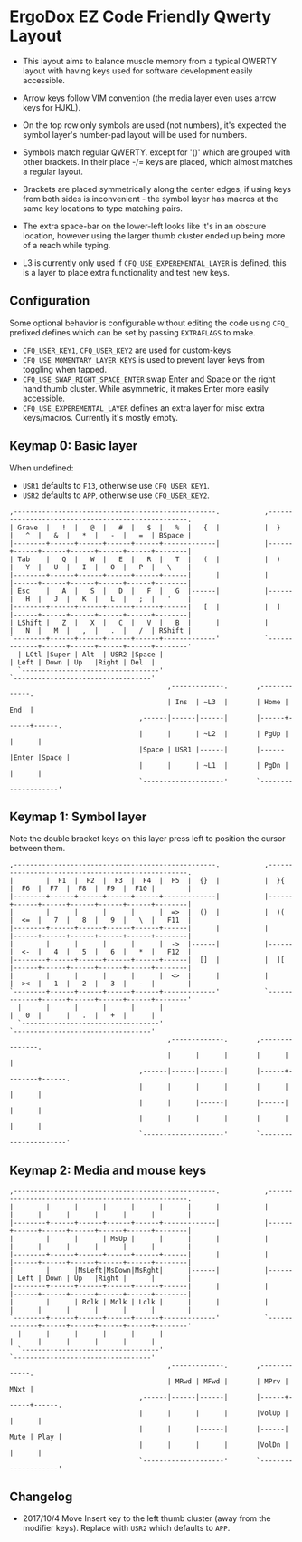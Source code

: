 # ErgoDox EZ Code Friendly Qwerty Layout

- This layout aims to balance muscle memory from a typical QWERTY layout
  with having keys used for software development easily accessible.

- Arrow keys follow VIM convention (the media layer even uses arrow keys for HJKL).

- On the top row only symbols are used (not numbers),
  it's expected the symbol layer's number-pad layout will be used for numbers.

- Symbols match regular QWERTY.
  except for '()' which are grouped with other brackets.
  In their place -/= keys are placed, which almost matches a regular layout.

- Brackets are placed symmetrically along the center edges,
  if using keys from both sides is inconvenient - the symbol layer has macros
  at the same key locations to type matching pairs.

- The extra space-bar on the lower-left looks like it's in an obscure location,
  however using the larger thumb cluster ended up being more of a reach while typing.

- L3 is currently only used if `CFQ_USE_EXPEREMENTAL_LAYER` is defined,
  this is a layer to place extra functionality and test new keys.

## Configuration

Some optional behavior is configurable without editing the code
using `CFQ_` prefixed defines which can be set by passing `EXTRAFLAGS` to make.

- `CFQ_USER_KEY1`, `CFQ_USER_KEY2` are used for custom-keys
- `CFQ_USE_MOMENTARY_LAYER_KEYS` is used to prevent layer keys from toggling when tapped.
- `CFQ_USE_SWAP_RIGHT_SPACE_ENTER` swap Enter and Space on the right hand thumb cluster.
  While asymmetric, it makes Enter more easily accessible.
- `CFQ_USE_EXPEREMENTAL_LAYER` defines an extra layer for misc extra keys/macros.
  Currently it's mostly empty.



## Keymap 0: Basic layer

When undefined:

- `USR1` defaults to `F13`, otherwise use `CFQ_USER_KEY1`.
- `USR2` defaults to `APP`, otherwise use `CFQ_USER_KEY2`.

```
,--------------------------------------------------.           ,--------------------------------------------------.
| Grave  |   !  |   @  |   #  |   $  |   %  |   {  |           |  }   |   ^  |   &  |   *  |   -  |   =  | BSpace |
|--------+------+------+------+------+-------------|           |------+------+------+------+------+------+--------|
| Tab    |   Q  |   W  |   E  |   R  |   T  |   (  |           |  )   |   Y  |   U  |   I  |   O  |   P  |   \    |
|--------+------+------+------+------+------|      |           |      |------+------+------+------+------+--------|
| Esc    |   A  |   S  |   D  |   F  |   G  |------|           |------|   H  |   J  |   K  |   L  |   ;  |   '    |
|--------+------+------+------+------+------|   [  |           |  ]   |------+------+------+------+------+--------|
| LShift |   Z  |   X  |   C  |   V  |   B  |      |           |      |   N  |   M  |   ,  |   .  |   /  | RShift |
`--------+------+------+------+------+-------------'           `-------------+------+------+------+------+--------'
  | LCtl |Super | Alt  | USR2 |Space |                                       | Left | Down | Up   |Right | Del  |
  `----------------------------------'                                       `----------------------------------'
                                       ,-------------.       ,-------------.
                                       | Ins  | ~L3  |       | Home | End  |
                                ,------|------|------|       |------+------+------.
                                |      |      | ~L2  |       | PgUp |      |      |
                                |Space | USR1 |------|       |------|Enter |Space |
                                |      |      | ~L1  |       | PgDn |      |      |
                                `--------------------'       `--------------------'

```

## Keymap 1: Symbol layer

Note the double bracket keys on this layer press left to position the cursor between them.

```
,--------------------------------------------------.           ,--------------------------------------------------.
|        |  F1  |  F2  |  F3  |  F4  |  F5  |  {}  |           |  }{  |  F6  |  F7  |  F8  |  F9  |  F10 |        |
|--------+------+------+------+------+-------------|           |------+------+------+------+------+------+--------|
|        |      |      |      |      |  =>  |  ()  |           |  )(  |  <=  |   7  |   8  |   9  |   \  |   F11  |
|--------+------+------+------+------+------|      |           |      |------+------+------+------+------+--------|
|        |      |      |      |      |  ->  |------|           |------|  <-  |   4  |   5  |   6  |   *  |   F12  |
|--------+------+------+------+------+------|  []  |           |  ][  |------+------+------+------+------+--------|
|        |      |      |      |      |  <>  |      |           |      |  ><  |   1  |   2  |   3  |   -  |        |
`--------+------+------+------+------+-------------'           `-------------+------+------+------+------+--------'
  |      |      |      |      |      |                                       |   0  |      |   .  |   +  |      |
  `----------------------------------'                                       `----------------------------------'
                                       ,-------------.       ,---------------.
                                       |      |      |       |      |        |
                                ,------|------|------|       |------+--------+------.
                                |      |      |      |       |      |        |      |
                                |      |      |------|       |------|        |      |
                                |      |      |      |       |      |        |      |
                                `--------------------'       `----------------------'
```

## Keymap 2: Media and mouse keys

```
,--------------------------------------------------.           ,--------------------------------------------------.
|        |      |      |      |      |      |      |           |      |      |      |      |      |      |        |
|--------+------+------+------+------+-------------|           |------+------+------+------+------+------+--------|
|        |      |      | MsUp |      |      |      |           |      |      |      |      |      |      |        |
|--------+------+------+------+------+------|      |           |      |------+------+------+------+------+--------|
|        |      |MsLeft|MsDown|MsRght|      |------|           |------| Left | Down | Up   |Right |      |        |
|--------+------+------+------+------+------|      |           |      |------+------+------+------+------+--------|
|        |      | Rclk | Mclk | Lclk |      |      |           |      |      |      |      |      |      |        |
`--------+------+------+------+------+-------------'           `-------------+------+------+------+------+--------'
  |      |      |      |      |      |                                       |      |      |      |      |      |
  `----------------------------------'                                       `----------------------------------'
                                       ,-------------.       ,-------------.
                                       | MRwd | MFwd |       | MPrv | MNxt |
                                ,------|------|------|       |------+------+------.
                                |      |      |      |       |VolUp |      |      |
                                |      |      |------|       |------| Mute | Play |
                                |      |      |      |       |VolDn |      |      |
                                `--------------------'       `--------------------'
```

## Changelog

- 2017/10/4
  Move Insert key to the left thumb cluster (away from the modifier keys).
  Replace with `USR2` which defaults to `APP`.
